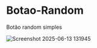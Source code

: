 # Botao-Random
Botão random simples 

![Screenshot 2025-06-13 131945](https://github.com/user-attachments/assets/839479cd-5465-467e-90c8-cd80815e986b)
